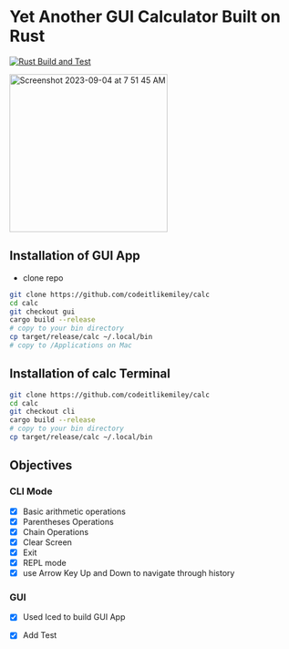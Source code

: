 # Yet Another GUI Calculator Built on Rust

[![Rust Build and Test](https://github.com/codeitlikemiley/calc/actions/workflows/rust.yml/badge.svg)](https://github.com/codeitlikemiley/calc/actions/workflows/rust.yml)

<img width="277" alt="Screenshot 2023-09-04 at 7 51 45 AM" src="https://github.com/codeitlikemiley/calc/assets/28816690/3148628d-3e50-48d8-8ea7-576ebaf850d7">

## Installation of GUI App

- clone repo
```sh
git clone https://github.com/codeitlikemiley/calc
cd calc
git checkout gui
cargo build --release
# copy to your bin directory
cp target/release/calc ~/.local/bin
# copy to /Applications on Mac
```

## Installation of calc Terminal

```sh
git clone https://github.com/codeitlikemiley/calc
cd calc
git checkout cli
cargo build --release
# copy to your bin directory
cp target/release/calc ~/.local/bin
```

## Objectives

### CLI Mode

- [x] Basic arithmetic operations
- [x] Parentheses Operations
- [x] Chain Operations
- [x] Clear Screen
- [x] Exit
- [x] REPL mode
- [x] use Arrow Key Up and Down to navigate through history

### GUI  
- [x] Used Iced to build GUI App
- [x] Add Test 

